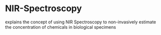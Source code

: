 # NIR-Spectroscopy
explains the concept of using NIR Spectroscopy to non-invasively estimate the concentration of chemicals in biological specimens 
